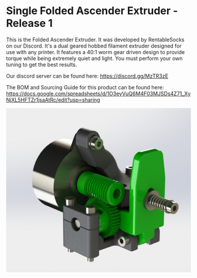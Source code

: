 # Single Folded Ascender Extruder - Release 1

This is the Folded Ascender Extruder. It was developed by RentableSocks on our Discord. It's a dual geared hobbed filament extruder designed for use with any printer. It features a 40:1 worm gear driven design to provide torque while being extremely quiet and light. You must perform your own tuning to get the best results.

Our discord server can be found here: https://discord.gg/MzTR3zE

The BOM and Sourcing Guide for this product can be found here: https://docs.google.com/spreadsheets/d/1O3eyVuQ6M4F03MJSDs4Z71_XyNjXL5HFTZr1jsaAtRc/edit?usp=sharing


![Folded Ascender](Images/Folded_Ascender_R1A1.JPG)